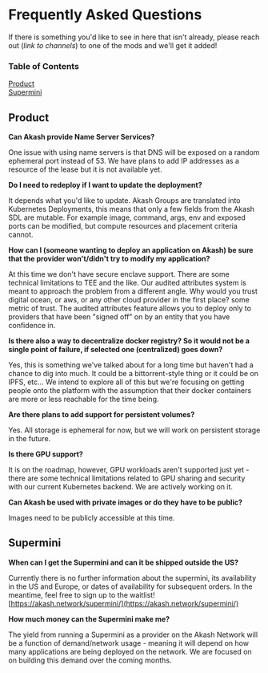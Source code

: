 # Frequently Asked Questions

If there is something you'd like to see in here that isn't already, please reach out \(_link to channels_\) to one of the mods and we'll get it added!

### Table of Contents

[Product](faq.md#Product)  
[Supermini](faq.md#Supermini)

## Product

**Can Akash provide Name Server Services?**

One issue with using name servers is that DNS will be exposed on a random ephemeral port instead of 53. We have plans to add IP addresses as a resource of the lease but it is not available yet.

**Do I need to redeploy if I want to update the deployment?**

It depends what you'd like to update. Akash Groups are translated into Kubernetes Deployments, this means that only a few fields from the Akash SDL are mutable. For example image, command, args, env and exposed ports can be modified, but compute resources and placement criteria cannot.

**How can I \(someone wanting to deploy an application on Akash\) be sure that the provider won't/didn't try to modify my application?**

At this time we don't have secure enclave support. There are some technical limitations to TEE and the like. Our audited attributes system is meant to approach the problem from a different angle. Why would you trust digital ocean, or aws, or any other cloud provider in the first place? some metric of trust. The audited attributes feature allows you to deploy only to providers that have been "signed off" on by an entity that you have confidence in.

**Is there also a way to decentralize docker registry? So it would not be a single point of failure, if selected one \(centralized\) goes down?**

Yes, this is something we've talked about for a long time but haven't had a chance to dig into much. It could be a bittorrent-style thing or it could be on IPFS, etc... We intend to explore all of this but we're focusing on getting people onto the platform with the assumption that their docker containers are more or less reachable for the time being.

**Are there plans to add support for persistent volumes?**

Yes. All storage is ephemeral for now, but we will work on persistent storage in the future.

**Is there GPU support?**

It is on the roadmap, however, GPU workloads aren't supported just yet - there are some technical limitations related to GPU sharing and security with our current Kubernetes backend. We are actively working on it.

**Can Akash be used with private images or do they have to be public?**

Images need to be publicly accessible at this time.

## Supermini

**When can I get the Supermini and can it be shipped outside the US?**

Currently there is no further information about the supermini, its availability in the US and Europe, or dates of availability for subsequent orders. In the meantime, feel free to sign up to the waitlist! [https://akash.network/supermini/](https://akash.network/supermini/)

**How much money can the Supermini make me?**

The yield from running a Supermini as a provider on the Akash Network will be a function of demand/network usage - meaning it will depend on how many applications are being deployed on the network. We are focused on on building this demand over the coming months.

